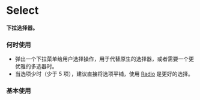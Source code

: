 # Select

**下拉选择器。**

### 何时使用

- 弹出一个下拉菜单给用户选择操作，用于代替原生的选择器，或者需要一个更优雅的多选器时。
- 当选项少时（少于 5 项），建议直接将选项平铺，使用 [Radio](https://ant.design/components/radio-cn/) 是更好的选择。

### 基本使用

<code src="./../demo/select/normal-usage.demo.tsx"/>
